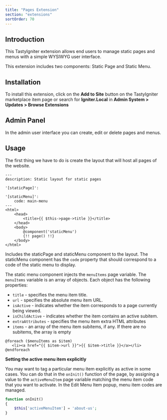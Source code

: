 ```yaml
---
title: "Pages Extension"
section: "extensions"
sortOrder: 70
---
```


## Introduction

This TastyIgniter extension allows end users to manage static pages and menus with a simple WYSIWYG user interface.

This extension includes two components: Static Page and Static Menu.

## Installation

To install this extension, click on the **Add to Site** button on the TastyIgniter marketplace item page or search for **Igniter.Local** in **Admin System > Updates > Browse Extensions**

## Admin Panel

In the admin user interface you can create, edit or delete pages and menus.

## Usage

The first thing we have to do is create the layout that will host all pages of the website.

```php+HTML
---
description: Static layout for static pages

'[staticPage]':

'[staticMenu]':
    code: main-menu
---
<html>
    <head>
        <title>{{ $this->page->title }}</title>
    </head>
    <body>
        @component('staticMenu')
        {!! page() !!}
    </body>
</html>
```

Includes the staticPage and staticMenu component to the layout. The staticMenu component has the `code` property that should correspond to a code of the static menu to display.

The static menu component injects the `menuItems` page variable. The `menuItems` variable is an array of objects. Each object has the following properties:

- `title` - specifies the menu item title.
- `url` - specifies the absolute menu item URL.
- `isActive` - indicates whether the item corresponds to a page currently being viewed.
- `isChildActive` - indicates whether the item contains an active subitem.
- `extraAttributes` - specifies the menu item extra HTML attributes
- `items` - an array of the menu item subitems, if any. If there are no subitems, the array is empty

```php+HTML
@foreach ($menuItems as $item)
   <li><a href="{{ $item->url }}">{{ $item->title }}</a></li>
@endforeach
```



**Setting the active menu item explicitly**

You may want to tag a particular menu item explicitly as active in some cases. You can do that in the `onInit()` function of the page, by assigning a value to the `activeMenuItem` page variable matching the menu item code that you want to activate. In the Edit Menu Item popup, menu item codes are managed.

```php
function onInit()
{
    $this['activeMenuItem'] = 'about-us';
}	
```